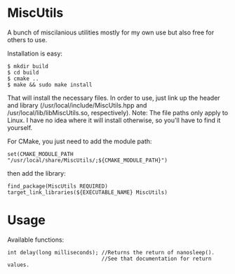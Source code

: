 MiscUtils
=========

A bunch of miscilanious utilities mostly for my own use but also free for others to use.

Installation is easy:

    $ mkdir build
    $ cd build
    $ cmake ..
    $ make && sudo make install
    
That will install the necessary files. In order to use, just link up the header and library (/usr/local/include/MiscUtils.hpp and /usr/local/lib/libMiscUtils.so, respectively).
Note: The file paths only apply to Linux. I have no idea where it will install otherwise, so you'll have to find it yourself.

For CMake, you just need to add the module path:

    set(CMAKE_MODULE_PATH "/usr/local/share/MiscUtils/;${CMAKE_MODULE_PATH}")

then add the library:

    find_package(MiscUtils REQUIRED)
    target_link_libraries(${EXECUTABLE_NAME} MiscUtils)

Usage
=====

Available functions:

    int delay(long milliseconds); //Returns the return of nanosleep().
                                  //See that documentation for return values.

